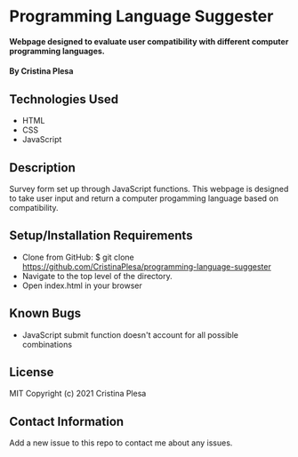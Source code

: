 # Programming Language Suggester

#### Webpage designed to evaluate user compatibility with different computer programming languages.

#### By Cristina Plesa

## Technologies Used

* HTML
* CSS
* JavaScript

## Description

Survey form set up through JavaScript functions. This webpage is designed to take user input and return a computer progamming language based on compatibility.

## Setup/Installation Requirements

* Clone from GitHub: $ git clone https://github.com/CristinaPlesa/programming-language-suggester
* Navigate to the top level of the directory.
* Open index.html in your browser

## Known Bugs

* JavaScript submit function doesn't account for all possible combinations

## License

MIT
Copyright (c) 2021 Cristina Plesa

## Contact Information

Add a new issue to this repo to contact me about any issues.